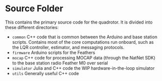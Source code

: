 # Source Folder
This contains the primary source code for the quadrotor. It is divided into these different directories:
- `common` C++ code that is common between the Arduino and base station scripts. Contains most of the core computations run onboard, such 
as the LQR controller, estimator, and messaging protocols.
- `firmware` Arduino scripts for the Feathers
- `mocap` C++ code for processing MOCAP data (through the NatNet SDK) to the base station radio Feather M0 over serial
- `simulator` Julia and C++ code the WIP hardware-in-the-loop simulator
- `utils` Generally useful C++ code
